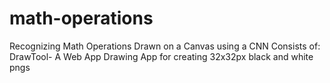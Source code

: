 # math-operations
Recognizing Math Operations Drawn on a Canvas using a CNN
Consists of:
DrawTool- A Web App Drawing App for creating 32x32px black and white pngs
